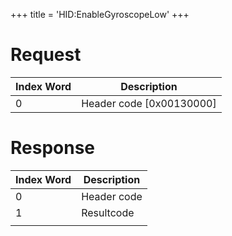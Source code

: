 +++
title = 'HID:EnableGyroscopeLow'
+++

# Request

| Index Word | Description                |
|------------|----------------------------|
| 0          | Header code \[0x00130000\] |

# Response

| Index Word | Description |
|------------|-------------|
| 0          | Header code |
| 1          | Resultcode  |
|            |             |

